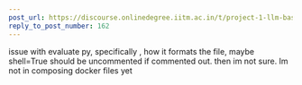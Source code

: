 ```yaml
---
post_url: https://discourse.onlinedegree.iitm.ac.in/t/project-1-llm-based-automation-agent-discussion-thread-tds-jan-2025/164277/166
reply_to_post_number: 162
---
```

issue with evaluate py, specifically , how it formats the file, maybe shell=True should be uncommented if commented out. then im not sure. Im not in composing docker files yet